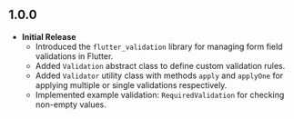 ## 1.0.0

- **Initial Release**
  - Introduced the `flutter_validation` library for managing form field validations in Flutter.
  - Added `Validation` abstract class to define custom validation rules.
  - Added `Validator` utility class with methods `apply` and `applyOne` for applying multiple or single validations respectively.
  - Implemented example validation: `RequiredValidation` for checking non-empty values.

